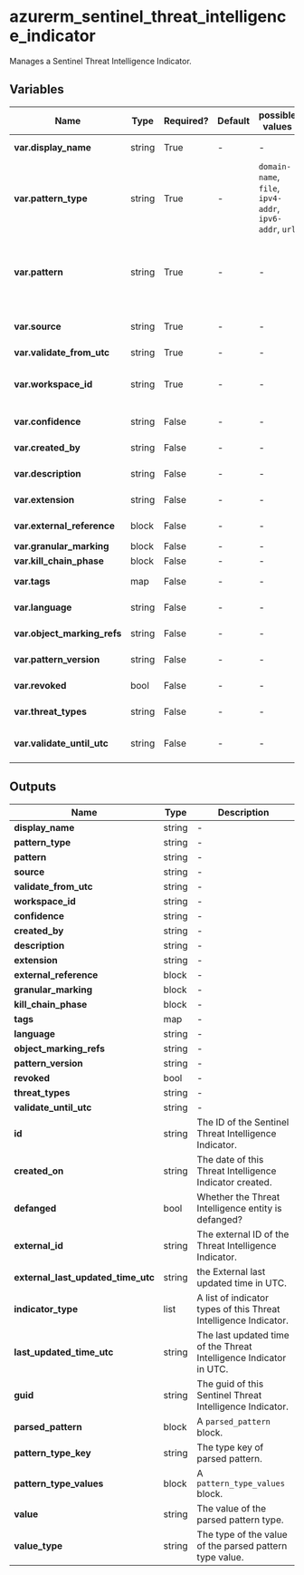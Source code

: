 # azurerm_sentinel_threat_intelligence_indicator

Manages a Sentinel Threat Intelligence Indicator.

## Variables

| Name | Type | Required? | Default  | possible values | Description |
| ---- | ---- | --------- | -------- | ----------- | ----------- |
| **var.display_name** | string | True | -  |  -  | The display name of the Threat Intelligence Indicator. | 
| **var.pattern_type** | string | True | -  |  `domain-name`, `file`, `ipv4-addr`, `ipv6-addr`, `url`  | The type of pattern used by the Threat Intelligence Indicator. Possible values are `domain-name`, `file`, `ipv4-addr`, `ipv6-addr` and `url`. | 
| **var.pattern** | string | True | -  |  -  | The pattern used by the Threat Intelligence Indicator. When `pattern_type` set to `file`, `pattern` must be specified with `<HashName>:<Value>` format, such as `MD5:78ecc5c05cd8b79af480df2f8fba0b9d`. | 
| **var.source** | string | True | -  |  -  | Source of the Threat Intelligence Indicator. Changing this forces a new resource to be created. | 
| **var.validate_from_utc** | string | True | -  |  -  | The start of validate date in RFC3339. | 
| **var.workspace_id** | string | True | -  |  -  | The ID of the Log Analytics Workspace. Changing this forces a new Sentinel Threat Intelligence Indicator to be created. | 
| **var.confidence** | string | False | -  |  -  | Confidence levels of the Threat Intelligence Indicator. | 
| **var.created_by** | string | False | -  |  -  | The creator of the Threat Intelligence Indicator. | 
| **var.description** | string | False | -  |  -  | The description of the Threat Intelligence Indicator. | 
| **var.extension** | string | False | -  |  -  | The extension config of the Threat Intelligence Indicator in JSON format. | 
| **var.external_reference** | block | False | -  |  -  | One or more `external_reference` blocks. | 
| **var.granular_marking** | block | False | -  |  -  | One or more `granular_marking` blocks. | 
| **var.kill_chain_phase** | block | False | -  |  -  | One or more `kill_chain_phase` blocks. | 
| **var.tags** | map | False | -  |  -  | Specifies a list of tags of the Threat Intelligence Indicator. | 
| **var.language** | string | False | -  |  -  | The language of the Threat Intelligence Indicator. | 
| **var.object_marking_refs** | string | False | -  |  -  | Specifies a list of Threat Intelligence marking references. | 
| **var.pattern_version** | string | False | -  |  -  | The version of a Threat Intelligence entity. | 
| **var.revoked** | bool | False | -  |  -  | Whether the Threat Intelligence entity revoked. | 
| **var.threat_types** | string | False | -  |  -  | Specifies a list of threat types of this Threat Intelligence Indicator. | 
| **var.validate_until_utc** | string | False | -  |  -  | The end of validate date of the Threat Intelligence Indicator in RFC3339 format. | 



## Outputs

| Name | Type | Description |
| ---- | ---- | --------- | 
| **display_name** | string  | - | 
| **pattern_type** | string  | - | 
| **pattern** | string  | - | 
| **source** | string  | - | 
| **validate_from_utc** | string  | - | 
| **workspace_id** | string  | - | 
| **confidence** | string  | - | 
| **created_by** | string  | - | 
| **description** | string  | - | 
| **extension** | string  | - | 
| **external_reference** | block  | - | 
| **granular_marking** | block  | - | 
| **kill_chain_phase** | block  | - | 
| **tags** | map  | - | 
| **language** | string  | - | 
| **object_marking_refs** | string  | - | 
| **pattern_version** | string  | - | 
| **revoked** | bool  | - | 
| **threat_types** | string  | - | 
| **validate_until_utc** | string  | - | 
| **id** | string  | The ID of the Sentinel Threat Intelligence Indicator. | 
| **created_on** | string  | The date of this Threat Intelligence Indicator created. | 
| **defanged** | bool  | Whether the Threat Intelligence entity is defanged? | 
| **external_id** | string  | The external ID of the Threat Intelligence Indicator. | 
| **external_last_updated_time_utc** | string  | the External last updated time in UTC. | 
| **indicator_type** | list  | A list of indicator types of this Threat Intelligence Indicator. | 
| **last_updated_time_utc** | string  | The last updated time of the Threat Intelligence Indicator in UTC. | 
| **guid** | string  | The guid of this Sentinel Threat Intelligence Indicator. | 
| **parsed_pattern** | block  | A `parsed_pattern` block. | 
| **pattern_type_key** | string  | The type key of parsed pattern. | 
| **pattern_type_values** | block  | A `pattern_type_values` block. | 
| **value** | string  | The value of the parsed pattern type. | 
| **value_type** | string  | The type of the value of the parsed pattern type value. | 